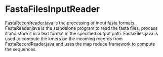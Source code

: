 # FastaFilesInputReader

FastaRecordreader.java is the processing of input fasta formats.
FastaReader.java is the standalone program to read the fasta files, process it and store it in a text format in the specified output path.
FastaFiles.java is used to compute the kmers on the incoming records from FastaRecordReader.java and uses the map reduce framework to compute the sequences.
